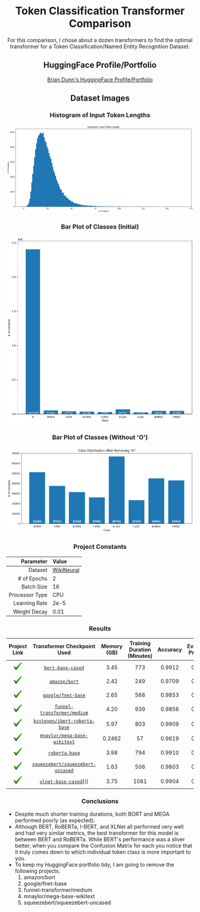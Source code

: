 <div style="text-align: center">
<h1>
    Token Classification Transformer Comparison
</h1>

<p>
    For this comparison, I chose about a dozen transformers to find the optimal transformer for a Token Classification/Named Entity Recognition Dataset.
</p>

<h2>
    HuggingFace Profile/Portfolio
</h2>
<a href="https://huggingface.co/DunnBC22">
    Brian Dunn's HuggingFace Profile/Portfolio
    </a>

<h2>
    Dataset Images
</h2>

<h3>
    Histogram of Input Token Lengths
</h3>

<img src="Images/Input Token Lengths.png" />

<h3>Bar Plot of Classes (Initial)</h3>

<img src="Images/Tag Classification (Initial).png" />

<h3>
    Bar Plot of Classes (Without 'O')
</h3>

<img src="Images/Tag Classification (Without O).png" />

<h3>
    Project Constants
</h3>

| Parameter | Value |
| ---------: | :--------- |
| Dataset | [WikiNeural](https://huggingface.co/datasets/Babelscape/wikineural) |
| # of Epochs | 2 | 
| Batch Size | 16 |
| Processor Type | CPU |
| Learning Rate | 2e-5 |
| Weight Decay | 0.01 |

<h3>
    Results
</h3>

| Project Link | Transformer Checkpoint Used | Memory (GB) | Training Duration (Minutes) | Accuracy | Evaluation Precision | Evaluation Recall | Evaluation F1-Score |
| :-------: | :----------: | :----------: | :----------: | :----------: | :----------: | :----------: | :----------: |
| [![X](Images/checkmark.png "bert-base-cased")](POS%20Project%20with%20Wikineural%20Dataset%20-%20BERT-Base%20Transformer.ipynb) | [`bert-base-cased`](https://huggingface.co/bert-base-cased) | 3.45 | 773 | 0.9912 | 0.9145 | 0.9380 | 0.9261 |
| [![X](Images/checkmark.png "amazon/bort")](POS%20Project%20with%20Wikineural%20Dataset%20-%20BORT%20Transformer.ipynb) | [`amazon/bort`](https://huggingface.co/amazon/bort) | 2.42 | 249 | 0.9709 | 0.7050 | 0.7868 | 0.7437 |
| [![X](Images/checkmark.png "google/fnet-base")](POS%20Project%20with%20Wikineural%20Dataset%20-%20FNet%20Transformer.ipynb) | [`google/fnet-base`](https://huggingface.co/google/fnet-base) | 2.65 | 568 | 0.9853 | 0.8521 | 0.8934 | 0.8722 |
| [![X](Images/checkmark.png "funnel-transformer/medium")](POS%20Project%20with%20Wikineural%20Dataset%20-%20Funnel%20Transformer.ipynb) | [`funnel-transformer/medium`](https://huggingface.co/funnel-transformer/medium) | 4.20 | 939 | 0.9856 | 0.8722 | 0.9102 | 0.8908 |
| [![X](Images/checkmark.png "kssteven/ibert-roberta-base")](POS%20Project%20with%20Wikineural%20Dataset%20-%20I-BERT%20Transformer.ipynb) | [`kssteven/ibert-roberta-base`](https://huggingface.co/kssteven/ibert-roberta-base) | 5.97 | 803 | 0.9909 | 0.9107 | 0.9360 | 0.9232 |
| [![X](Images/checkmark.png "mnaylor/mega-base-wikitext")](POS%20Project%20with%20Wikineural%20Dataset%20-%20MEGA%20Transformer.ipynb) | [`mnaylor/mega-base-wikitext`](https://huggingface.co/mnaylor/mega-base-wikitext) | 0.2462 | 57 | 0.9619 | 0.6312 | 0.7324 | 0.6781 |
| [![X](Images/checkmark.png "roberta-base")](POS%20Project%20with%20Wikineural%20Dataset%20-%20Roberta-Base%20Transformer.ipynb) | [`roberta-base`](https://huggingface.co/roberta-base) | 3.98 | 794 | 0.9910 | 0.9124 | 0.9352 | 0.9237 |
| [![X](Images/checkmark.png "squeezebert/squeezebert-uncased")](POS%20Project%20with%20Wikineural%20Dataset%20-%20SqueezeBERT%20Transformer.ipynb) | [`squeezebert/squeezebert-uncased`](https://huggingface.co/squeezebert/squeezebert-uncased) | 1.63 | 506 | 0.9803 | 0.8278 | 0.8866 | 0.8562 |
| [![X](Images/checkmark.png "xlnet-base-cased")](POS%20Project%20with%20Wikineural%20Dataset%20-%20XLNet%20Transformer.ipynb) | [`xlnet-base-cased`](https://huggingface.co/xlnet-base-cased)]() | 3.75 | 1081 | 0.9904 | 0.9068 | 0.9324 | 0.9194 |

<h3>
    Conclusions
</h3>

</div>

<ul>
    <li>
        Despite much shorter training durations, both BORT and MEGA performed poorly (as expected).
    </li>
    <li>
        Although BERT, RoBERTa, I-BERT, and XLNet all performed very well and had very similar metrics, the best transformer for this model is between BERT and RoBERTa. While BERT's performance was a sliver better, when you compare the Confusion Matrix for each you notice that it truly comes down to which individual token class is more important to you.
    </li>
    <li>
        To keep my HuggingFace portfolio tidy, I am going to remove the following projects:
        <ol>
            <li>amazon/bort</li>
            <li>google/fnet-base</li>
            <li>funnel-transformer/medium</li>
            <li>mnaylor/mega-base-wikitext</li>
            <li>squeezebert/squeezebert-uncased</li>
        </ol>
    </li>
</ul>

